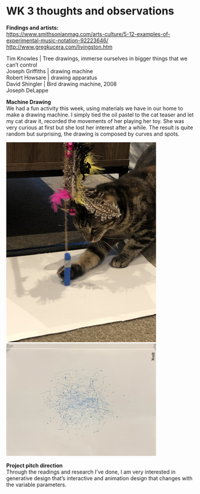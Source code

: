 # WK 3 thoughts and observations

**Findings and artists:**<br/>
https://www.smithsonianmag.com/arts-culture/5-12-examples-of-experimental-music-notation-92223646/<br/>
http://www.gregkucera.com/livingston.htm

Tim Knowles | Tree drawings, immerse ourselves in bigger things that we can’t control <br/>
Joseph Griffiths | drawing machine <br/>
Robert Howsare | drawing apparatus<br/>
David Shingler | Bird drawing machine, 2008<br/>
Joseph DeLappe

**Machine Drawing**<br/>
We had a fun activity this week, using materials we have in our home to make a drawing machine. I simply tied the oil pastel to the cat teaser and let my cat draw it, recorded the movements of her playing her toy. She was very curious at first but she lost her interest after a while. The result is quite random but surprising, the drawing is composed by curves and spots. 

<img src="images/catteaser.JPG" width="400">

<img src="images/machinedrawing.JPG" width="400">

**Project pitch direction** <br>
Through the readings and research I’ve done, I am very interested in generative design that’s interactive and animation design that changes with the variable parameters. 
